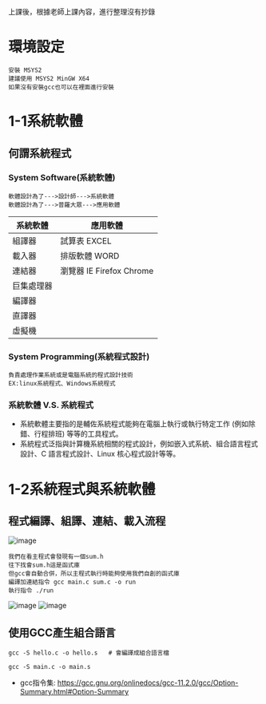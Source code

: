 上課後，根據老師上課內容，進行整理沒有抄錄
# 環境設定
```
安裝 MSYS2
建議使用 MSYS2 MinGW X64
如果沒有安裝gcc也可以在裡面進行安裝
```
# 1-1系統軟體
## 何謂系統程式

### System Software(系統軟體)
```
軟體設計為了--->設計師--->系統軟體
軟體設計為了--->普羅大眾--->應用軟體
```
系統軟體                       |應用軟體     
-----------------------------|-----------------------------
組譯器 | 試算表 EXCEL
載入器 | 排版軟體 WORD
連結器 | 瀏覽器 IE Firefox Chrome
巨集處理器 | 
編譯器 | 
直譯器 | 
虛擬機 | 
### System Programming(系統程式設計)
```
負責處理作業系統或是電腦系統的程式設計技術
EX:linux系統程式、Windows系統程式
```
### 系統軟體 V.S. 系統程式
* 系統軟體主要指的是輔佐系統程式能夠在電腦上執行或執行特定工作 (例如除錯、行程排班) 等等的工具程式。
* 系統程式泛指與計算機系統相關的程式設計，例如嵌入式系統、組合語言程式設計、C 語言程式設計、Linux 核心程式設計等等。

# 1-2系統程式與系統軟體 

## 程式編譯、組譯、連結、載入流程
![image](https://user-images.githubusercontent.com/81726807/173243945-e3b4d814-efab-42c7-8cd6-7250d522a4ce.png)

```
我們在看主程式會發現有一個sum.h 
往下找會sum.h這是函式庫
但gcc會自動合併，所以主程式執行時能夠使用我們自創的函式庫
編譯加連結指令 gcc main.c sum.c -o run
執行指令 ./run
```
![image](https://user-images.githubusercontent.com/81726807/173248750-27144918-92dc-47ef-bcee-ebf9b695475f.png)
![image](https://user-images.githubusercontent.com/81726807/173248771-ecd9f369-2deb-4258-a5b6-38965b5e7a24.png)
## 使用GCC產生組合語言

```
gcc -S hello.c -o hello.s   # 會編譯成組合語言檔

gcc -S main.c -o main.s
```
* gcc指令集: https://gcc.gnu.org/onlinedocs/gcc-11.2.0/gcc/Option-Summary.html#Option-Summary
